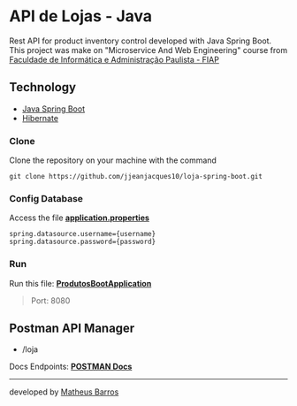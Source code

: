 # API de Lojas - Java

Rest API for product inventory control developed with Java Spring Boot. This project was make on "Microservice And Web Engineering" course from [Faculdade de Informática e Administração Paulista - FIAP](https://www.fiap.com.br/)

## Technology

- [Java Spring Boot](https://spring.io/projects/spring-boot)
- [Hibernate](https://hibernate.org/)

### Clone
Clone the repository on your machine with the command

```git clone https://github.com/jjeanjacques10/loja-spring-boot.git```

### Config Database
Access the file **[application.properties](https://github.com/Math-Barros/microservices_gradle/blob/master/src/main/resources/application.properties)**

```
spring.datasource.username={username}
spring.datasource.password={password}
```

### Run

Run this file: **[ProdutosBootApplication](https://github.com/Math-Barros/microservices_gradle/blob/master/src/main/java/br/com/fiap/ProdutosBootApplication.java)**

> Port: 8080

## Postman API Manager

- /loja

Docs Endpoints: **[POSTMAN Docs](https://github.com/Math-Barros/microservices_gradle/nac1-boot/src/main/resources/postman)**


--- 
developed by [Matheus Barros](https://github.com/Math-Barros)
